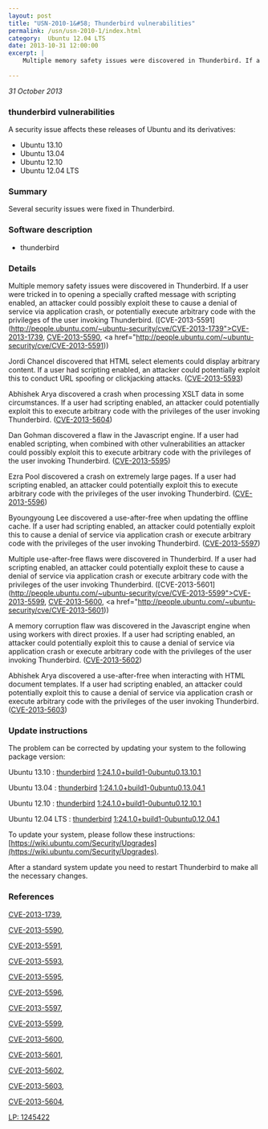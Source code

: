```yaml
---
layout: post
title: "USN-2010-1&#58; Thunderbird vulnerabilities"
permalink: /usn/usn-2010-1/index.html
category:  Ubuntu 12.04 LTS
date: 2013-10-31 12:00:00
excerpt: |
    Multiple memory safety issues were discovered in Thunderbird. If a user were tricked in to opening a specially crafted message with scripting enabled, an attacker could possibly exploit these to cause a denial of service via application crash, or potentially execute arbitrary code with the privileges of the user invoking Thunderbird. ([CVE-2013-5591](http://people.ubuntu.com/~ubuntu-security/cve/CVE-2013-1739">CVE-2013-1739</a>, <a href="http://people.ubuntu.com/~ubuntu-security/cve/CVE-2013-5590">CVE-2013-5590</a>, <a href="http://people.ubuntu.com/~ubuntu-security/cve/CVE-2013-5591))
    
--- 
```

 
 

*31 October 2013*

### thunderbird vulnerabilities

A security issue affects these releases of Ubuntu and its derivatives:

* Ubuntu 13.10
* Ubuntu 13.04
* Ubuntu 12.10
* Ubuntu 12.04 LTS

### Summary

Several security issues were fixed in Thunderbird. 

### Software description

* thunderbird 

### Details

Multiple memory safety issues were discovered in Thunderbird. If a user were tricked in to opening a specially crafted message with scripting enabled, an attacker could possibly exploit these to cause a denial of service via application crash, or potentially execute arbitrary code with the privileges of the user invoking Thunderbird. ([CVE-2013-5591](http://people.ubuntu.com/~ubuntu-security/cve/CVE-2013-1739">CVE-2013-1739</a>, <a href="http://people.ubuntu.com/~ubuntu-security/cve/CVE-2013-5590">CVE-2013-5590</a>, <a href="http://people.ubuntu.com/~ubuntu-security/cve/CVE-2013-5591))

Jordi Chancel discovered that HTML select elements could display arbitrary content. If a user had scripting enabled, an attacker could potentially exploit this to conduct URL spoofing or clickjacking attacks. ([CVE-2013-5593](http://people.ubuntu.com/~ubuntu-security/cve/CVE-2013-5593))

Abhishek Arya discovered a crash when processing XSLT data in some circumstances. If a user had scripting enabled, an attacker could potentially exploit this to execute arbitrary code with the privileges of the user invoking Thunderbird. ([CVE-2013-5604](http://people.ubuntu.com/~ubuntu-security/cve/CVE-2013-5604))

Dan Gohman discovered a flaw in the Javascript engine. If a user had enabled scripting, when combined with other vulnerabilities an attacker could possibly exploit this to execute arbitrary code with the privileges of the user invoking Thunderbird. ([CVE-2013-5595](http://people.ubuntu.com/~ubuntu-security/cve/CVE-2013-5595))

Ezra Pool discovered a crash on extremely large pages. If a user had scripting enabled, an attacker could potentially exploit this to execute arbitrary code with the privileges of the user invoking Thunderbird. ([CVE-2013-5596](http://people.ubuntu.com/~ubuntu-security/cve/CVE-2013-5596))

Byoungyoung Lee discovered a use-after-free when updating the offline cache. If a user had scripting enabled, an attacker could potentially exploit this to cause a denial of service via application crash or execute arbitrary code with the privileges of the user invoking Thunderbird. ([CVE-2013-5597](http://people.ubuntu.com/~ubuntu-security/cve/CVE-2013-5597))

Multiple use-after-free flaws were discovered in Thunderbird. If a user had scripting enabled, an attacker could potentially exploit these to cause a denial of service via application crash or execute arbitrary code with the privileges of the user invoking Thunderbird. ([CVE-2013-5601](http://people.ubuntu.com/~ubuntu-security/cve/CVE-2013-5599">CVE-2013-5599</a>, <a href="http://people.ubuntu.com/~ubuntu-security/cve/CVE-2013-5600">CVE-2013-5600</a>, <a href="http://people.ubuntu.com/~ubuntu-security/cve/CVE-2013-5601))

A memory corruption flaw was discovered in the Javascript engine when using workers with direct proxies. If a user had scripting enabled, an attacker could potentially exploit this to cause a denial of service via application crash or execute arbitrary code with the privileges of the user invoking Thunderbird. ([CVE-2013-5602](http://people.ubuntu.com/~ubuntu-security/cve/CVE-2013-5602))

Abhishek Arya discovered a use-after-free when interacting with HTML document templates. If a user had scripting enabled, an attacker could potentially exploit this to cause a denial of service via application crash or execute arbitrary code with the privileges of the user invoking Thunderbird. ([CVE-2013-5603](http://people.ubuntu.com/~ubuntu-security/cve/CVE-2013-5603)) 

### Update instructions

The problem can be corrected by updating your system to the following package version:

Ubuntu 13.10
 : [thunderbird](https://launchpad.net/ubuntu/+source/thunderbird) <span> [1:24.1.0+build1-0ubuntu0.13.10.1](https://launchpad.net/ubuntu/+source/thunderbird/1:24.1.0+build1-0ubuntu0.13.10.1) </span> 

Ubuntu 13.04
 : [thunderbird](https://launchpad.net/ubuntu/+source/thunderbird) <span> [1:24.1.0+build1-0ubuntu0.13.04.1](https://launchpad.net/ubuntu/+source/thunderbird/1:24.1.0+build1-0ubuntu0.13.04.1) </span> 

Ubuntu 12.10
 : [thunderbird](https://launchpad.net/ubuntu/+source/thunderbird) <span> [1:24.1.0+build1-0ubuntu0.12.10.1](https://launchpad.net/ubuntu/+source/thunderbird/1:24.1.0+build1-0ubuntu0.12.10.1) </span> 

Ubuntu 12.04 LTS
 : [thunderbird](https://launchpad.net/ubuntu/+source/thunderbird) <span> [1:24.1.0+build1-0ubuntu0.12.04.1](https://launchpad.net/ubuntu/+source/thunderbird/1:24.1.0+build1-0ubuntu0.12.04.1) </span> 

To update your system, please follow these instructions: [https://wiki.ubuntu.com/Security/Upgrades](https://wiki.ubuntu.com/Security/Upgrades).

After a standard system update you need to restart Thunderbird to make all the necessary changes. 

### References

 
 [CVE-2013-1739](http://people.ubuntu.com/~ubuntu-security/cve/CVE-2013-1739), 

 [CVE-2013-5590](http://people.ubuntu.com/~ubuntu-security/cve/CVE-2013-5590), 

 [CVE-2013-5591](http://people.ubuntu.com/~ubuntu-security/cve/CVE-2013-5591), 

 [CVE-2013-5593](http://people.ubuntu.com/~ubuntu-security/cve/CVE-2013-5593), 

 [CVE-2013-5595](http://people.ubuntu.com/~ubuntu-security/cve/CVE-2013-5595), 

 [CVE-2013-5596](http://people.ubuntu.com/~ubuntu-security/cve/CVE-2013-5596), 

 [CVE-2013-5597](http://people.ubuntu.com/~ubuntu-security/cve/CVE-2013-5597), 

 [CVE-2013-5599](http://people.ubuntu.com/~ubuntu-security/cve/CVE-2013-5599), 

 [CVE-2013-5600](http://people.ubuntu.com/~ubuntu-security/cve/CVE-2013-5600), 

 [CVE-2013-5601](http://people.ubuntu.com/~ubuntu-security/cve/CVE-2013-5601), 

 [CVE-2013-5602](http://people.ubuntu.com/~ubuntu-security/cve/CVE-2013-5602), 

 [CVE-2013-5603](http://people.ubuntu.com/~ubuntu-security/cve/CVE-2013-5603), 

 [CVE-2013-5604](http://people.ubuntu.com/~ubuntu-security/cve/CVE-2013-5604), 

 [LP: 1245422](https://launchpad.net/bugs/1245422)
 

